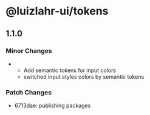 # @luizlahr-ui/tokens

## 1.1.0

### Minor Changes

- - Add semantic tokens for input colors
  - switched input styles colors by semantic tokens

### Patch Changes

- 6713dae: publishing packages
